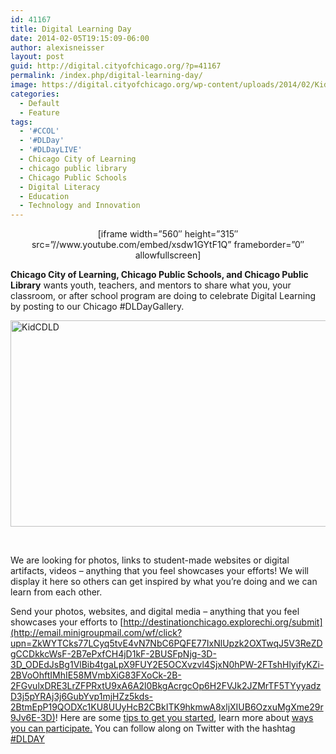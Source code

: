 ```yaml
---
id: 41167
title: Digital Learning Day
date: 2014-02-05T19:15:09-06:00
author: alexisneisser
layout: post
guid: http://digital.cityofchicago.org/?p=41167
permalink: /index.php/digital-learning-day/
image: https://digital.cityofchicago.org/wp-content/uploads/2014/02/KidCDLD.jpg
categories:
  - Default
  - Feature
tags:
  - '#CCOL'
  - '#DLDay'
  - '#DLDayLIVE'
  - Chicago City of Learning
  - chicago public library
  - Chicago Public Schools
  - Digital Literacy
  - Education
  - Technology and Innovation
---
```

<p style="text-align: center;">
  [iframe width=&#8221;560&#8243; height=&#8221;315&#8243; src=&#8221;//www.youtube.com/embed/xsdw1GYtF1Q&#8221; frameborder=&#8221;0&#8243; allowfullscreen]
</p>

**Chicago City of Learning, Chicago Public Schools, and Chicago Public Library** wants youth, teachers, and mentors to share what you, your classroom, or after school program are doing to celebrate Digital Learning by posting to our Chicago #DLDayGallery.

[<img loading="lazy" class="size-full wp-image-41172 aligncenter" alt="KidCDLD" src="http://digital.cityofchicago.org/wp-content/uploads/2014/02/KidCDLD.jpg" width="624" height="330" srcset="https://digital.cityofchicago.org/wp-content/uploads/2014/02/KidCDLD.jpg 624w, https://digital.cityofchicago.org/wp-content/uploads/2014/02/KidCDLD-300x158.jpg 300w" sizes="(max-width: 624px) 100vw, 624px" />](http://digital.cityofchicago.org/wp-content/uploads/2014/02/KidCDLD.jpg)

&nbsp;

We are looking for photos, links to student-made websites or digital artifacts, videos &#8211; anything that you feel showcases your efforts! We will display it here so others can get inspired by what you&#8217;re doing and we can learn from each other.

Send your photos, websites, and digital media – anything that you feel showcases your efforts to [http://destinationchicago.explorechi.org/submit](http://email.minigroupmail.com/wf/click?upn=ZkWYTCks77LCyq5tvE4vN7NbC6PQFE77IxNlUpzk2OXTwqJ5V3ReZDgCCDkkcWsF-2B7ePxfCH4jD1kF-2BUSFpNjg-3D-3D_ODEdJsBg1VlBib4tgaLpX9FUY2E5OCXvzvl4SjxN0hPW-2FTshHlyifyKZi-2BVoOhftIMhIE58MVmbXiG83FXoCk-2B-2FGvulxDRE3LrZFPRxtU9xA6A2l0BkgAcrgcOp6H2FVJk2JZMrTF5TYyyadzD3j5pYRAj3j6GubYvp1mjHZz5kds-2BtmEpP19QODXc1KU8UUyHcB2CBkITK9hkmwA8xljXIUB6OzxuMgXme29r9Jv6E-3D)! Here are some <a title="Tips to get you started" href="http://www.digitallearningday.org/tip-day/" target="_blank"><span style="text-decoration: underline;">tips to get you started</span></a>, learn more about <a title="ways you can participate" href="http://www.digitallearningday.org/participate/" target="_blank"><span style="text-decoration: underline;">ways you can participate</span>.</a> You can follow along on Twitter with the hashtag <a title="#DLDAY" href="https://twitter.com/search?q=%23DLDay&src=tyah" target="_blank"><span style="text-decoration: underline;">#DLDAY</span></a>

&nbsp;